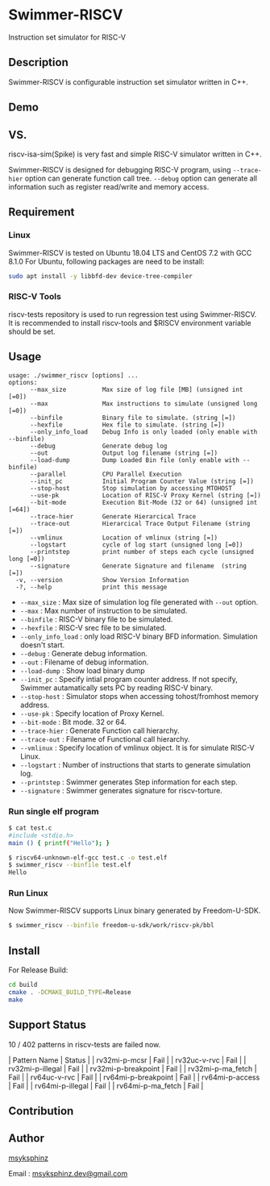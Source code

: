 Swimmer-RISCV
=============

Instruction set simulator for RISC-V

## Description

Swimmer-RISCV is configurable instruction set simulator written in C++.

## Demo

## VS.

riscv-isa-sim(Spike) is very fast and simple RISC-V simulator written in C++.

Swimmer-RISCV is designed for debugging RISC-V program, using `--trace-hier` option can generate function call tree.
`--debug` option can generate all information such as register read/write and memory access.

## Requirement

### Linux

Swimmer-RISCV is tested on Ubuntu 18.04 LTS and CentOS 7.2 with GCC 8.1.0
For Ubuntu, following packages are need to be install:

```sh
sudo apt install -y libbfd-dev device-tree-compiler
```

### RISC-V Tools

riscv-tests repository is used to run regression test using Swimmer-RISCV.
It is recommended to install riscv-tools and $RISCV environment variable should be set.

## Usage

```
usage: ./swimmer_riscv [options] ...
options:
      --max_size          Max size of log file [MB] (unsigned int [=0])
      --max               Max instructions to simulate (unsigned long [=0])
      --binfile           Binary file to simulate. (string [=])
      --hexfile           Hex file to simulate. (string [=])
      --only_info_load    Debug Info is only loaded (only enable with --binfile)
      --debug             Generate debug log
      --out               Output log filename (string [=])
      --load-dump         Dump Loaded Bin file (only enable with --binfile)
      --parallel          CPU Parallel Execution
      --init_pc           Initial Program Counter Value (string [=])
      --stop-host         Stop simulation by accessing MTOHOST
      --use-pk            Location of RISC-V Proxy Kernel (string [=])
      --bit-mode          Execution Bit-Mode (32 or 64) (unsigned int [=64])
      --trace-hier        Generate Hierarcical Trace
      --trace-out         Hierarcical Trace Output Filename (string [=])
      --vmlinux           Location of vmlinux (string [=])
      --logstart          cycle of log start (unsigned long [=0])
      --printstep         print number of steps each cycle (unsigned long [=0])
      --signature         Generate Signature and filename  (string [=])
  -v, --version           Show Version Information
  -?, --help              print this message
```

- `--max_size` : Max size of simulation log file generated with `--out` option.
- `--max` : Max number of instruction to be simulated.
- `--binfile` : RISC-V binary file to be simulated.
- `--hexfile` : RISC-V srec file to be simulated.
- `--only_info_load` : only load RISC-V binary BFD information. Simulation doesn't start.
- `--debug` : Generate debug information.
- `--out` : Filename of debug information.
- `--load-dump` : Show load binary dump
- `--init_pc` : Specify intial program counter address. If not specify, Swimmer autamatically sets PC by reading RISC-V binary.
- `--stop-host` : Simulator stops when accessing tohost/fromhost memory address.
- `--use-pk` : Specify location of Proxy Kernel.
- `--bit-mode` : Bit mode. 32 or 64.
- `--trace-hier` : Generate Function call hierarchy.
- `--trace-out` : Filename of Functional call hierarchy.
- `--vmlinux` : Specify location of vmlinux object. It is for simulate RISC-V Linux.
- `--logstart` : Number of instructions that starts to generate simulation log.
- `--printstep` : Swimmer generates Step information for each step.
- `--signature` : Swimmer generates signature for riscv-torture.

### Run single elf program

```sh
$ cat test.c
#include <stdio.h>
main () { printf("Hello"); }

$ riscv64-unknown-elf-gcc test.c -o test.elf
$ swimmer_riscv --binfile test.elf
Hello
```

### Run Linux

Now Swimmer-RISCV supports Linux binary generated by Freedom-U-SDK.

```sh
$ swimmer_riscv --binfile freedom-u-sdk/work/riscv-pk/bbl
```

## Install

For Release Build:

```sh
cd build
cmake . -DCMAKE_BUILD_TYPE=Release
make
```

## Support Status

10 / 402 patterns in riscv-tests are failed now.

| Pattern Name        | Status |
| rv32mi-p-mcsr       | Fail   |
| rv32uc-v-rvc        | Fail   |
| rv32mi-p-illegal    | Fail   |
| rv32mi-p-breakpoint | Fail   |
| rv32mi-p-ma_fetch   | Fail   |
| rv64uc-v-rvc        | Fail   |
| rv64mi-p-breakpoint | Fail   |
| rv64mi-p-access     | Fail   |
| rv64mi-p-illegal    | Fail   |
| rv64mi-p-ma_fetch   | Fail   |

## Contribution

## Author

[msyksphinz](https://github.com/msyksphinz)

Email : msyksphinz.dev@gmail.com

